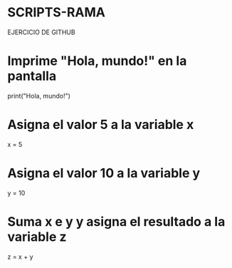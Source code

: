 # SCRIPTS-RAMA
EJERCICIO DE GITHUB

# Imprime "Hola, mundo!" en la pantalla
print("Hola, mundo!")

# Asigna el valor 5 a la variable x
x = 5

# Asigna el valor 10 a la variable y
y = 10

# Suma x e y y asigna el resultado a la variable z
z = x + y

